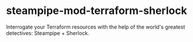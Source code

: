 # steampipe-mod-terraform-sherlock
Interrogate your Terraform resources with the help of the world's greatest detectives: Steampipe + Sherlock.

